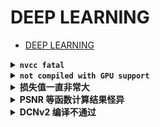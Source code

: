 # DEEP LEARNING

- [DEEP LEARNING](#deep-learning)

<details>
<summary><b><code>nvcc fatal</code></b></summary>
<p>

首先用 `nvcc -V` 查看，发现不是想要的 10.1 版本。注意，这和 `nvidia-smi` 查看的可能不一致，前者才是真实的。

编辑变量：`vim ~/.bashrc` ，加入以下内容：

```bash
export PATH="/usr/local/cuda-10.1/bin:$PATH"
export LD_LIBRARY_PATH="/usr/lcoal/cuda-10.1/lib64:$LD_LIBRARY_PATH"
```

最后 `source ~/.bashrc` 即可。

</p>
</details>

<details>
<summary><b><code>not compiled with GPU support</code></b></summary>
<p>

可以用 PT 官网提供的 pip 安装指令安装。注意指定 CUDA 版本号。例如：

```bash
pip install torch==1.6.0+cu101 torchvision==0.7.0+cu101 -f https://download.pytorch.org/whl/torch_stable.html
```

或用 `conda install pytorch torchvision cudatoolkit=10.1 -c pytorch` 来安装。

如果提示 NVIDIA driver 太老，安装支持当前 CUDA 的最新 driver 即可（参见 NVIDIA 博文），不要轻易动 CUDA。

[【知乎某 up】](https://zhuanlan.zhihu.com/p/93278639)

</p>
</details>

<details>
<summary><b>损失值一直非常大</b></summary>

- 最后一层不加激活函数。
- 对于深层网路，residual 很重要。

</details>

<details>
<summary><b>PSNR 等函数计算结果怪异</b></summary>
<p>

输入图像数据类型为`np.uint8`。自写程序未将数据类型转换为 FLOAT，而是直接进行了计算。

例如，在计算 $100-200=-100$ 时，会得到 `+156`，显然是不对的。

</p>
</details>

<details>
<summary><b>DCNv2 编译不通过</b></summary>
<p>

不兼容高版本 PT。解决方法参见 [issue](https://github.com/open-mmlab/mmediting/issues/84)。

</p>
</details>

